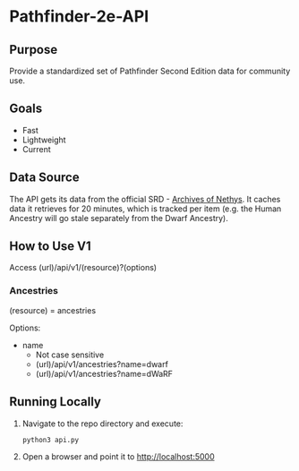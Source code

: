 # Pathfinder-2e-API

## Purpose
Provide a standardized set of Pathfinder Second Edition data for community use.

## Goals
- Fast
- Lightweight
- Current

## Data Source
The API gets its data from the official SRD - [Archives of Nethys](http://2e.aonprd.com/). It caches data it retrieves for 20 minutes, which is tracked per item (e.g. the Human Ancestry will go stale separately from the Dwarf Ancestry).

## How to Use V1
Access (url)/api/v1/(resource)?(options)

### Ancestries
(resource) = ancestries

Options:
- name
    - Not case sensitive
    - (url)/api/v1/ancestries?name=dwarf
    - (url)/api/v1/ancestries?name=dWaRF


## Running Locally
1. Navigate to the repo directory and execute:
    ```bash
    python3 api.py
    ```

1. Open a browser and point it to [http://localhost:5000](http://localhost:5000)